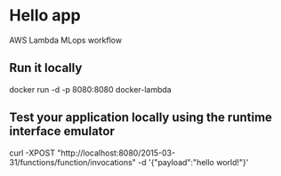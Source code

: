# Hello app 
AWS Lambda MLops workflow

## Run it locally
docker run -d -p 8080:8080 docker-lambda

## Test your application locally using the runtime interface emulator
curl -XPOST "http://localhost:8080/2015-03-31/functions/function/invocations" -d '{"payload":"hello world!"}'